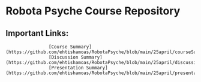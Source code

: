 # Robota Psyche Course Repository

## Important Links:
                    [Course Summary](https://github.com/ehtishamoas/RobotaPsyche/blob/main/25april/courseSummary.md)   
                    [Discussion Summary](https://github.com/ehtishamoas/RobotaPsyche/blob/main/25april/discussionSummary.md)
                    [Presentation Summary](https://github.com/ehtishamoas/RobotaPsyche/blob/main/25april/presentationSummary.md)
                    
